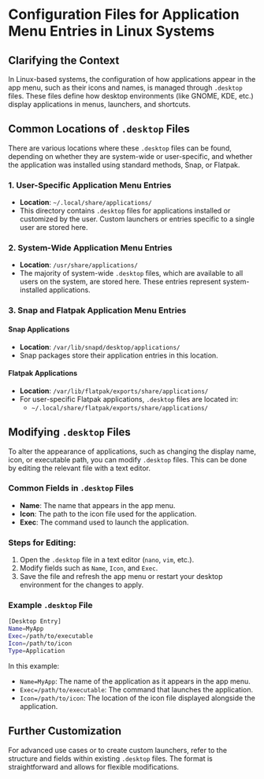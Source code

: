 
# Configuration Files for Application Menu Entries in Linux Systems

## Clarifying the Context
In Linux-based systems, the configuration of how applications appear in the app menu, such as their icons and names, is managed through `.desktop` files. These files define how desktop environments (like GNOME, KDE, etc.) display applications in menus, launchers, and shortcuts.

## Common Locations of `.desktop` Files
There are various locations where these `.desktop` files can be found, depending on whether they are system-wide or user-specific, and whether the application was installed using standard methods, Snap, or Flatpak.

### 1. User-Specific Application Menu Entries
- **Location**: `~/.local/share/applications/`
- This directory contains `.desktop` files for applications installed or customized by the user. Custom launchers or entries specific to a single user are stored here.

### 2. System-Wide Application Menu Entries
- **Location**: `/usr/share/applications/`
- The majority of system-wide `.desktop` files, which are available to all users on the system, are stored here. These entries represent system-installed applications.

### 3. Snap and Flatpak Application Menu Entries
#### Snap Applications
- **Location**: `/var/lib/snapd/desktop/applications/`
- Snap packages store their application entries in this location.

#### Flatpak Applications
- **Location**: `/var/lib/flatpak/exports/share/applications/`
- For user-specific Flatpak applications, `.desktop` files are located in:
  - `~/.local/share/flatpak/exports/share/applications/`

## Modifying `.desktop` Files

To alter the appearance of applications, such as changing the display name, icon, or executable path, you can modify `.desktop` files. This can be done by editing the relevant file with a text editor.

### Common Fields in `.desktop` Files
- **Name**: The name that appears in the app menu.
- **Icon**: The path to the icon file used for the application.
- **Exec**: The command used to launch the application.

### Steps for Editing:
1. Open the `.desktop` file in a text editor (`nano`, `vim`, etc.).
2. Modify fields such as `Name`, `Icon`, and `Exec`.
3. Save the file and refresh the app menu or restart your desktop environment for the changes to apply.

### Example `.desktop` File
```bash
[Desktop Entry]
Name=MyApp
Exec=/path/to/executable
Icon=/path/to/icon
Type=Application
```

In this example:
- `Name=MyApp`: The name of the application as it appears in the app menu.
- `Exec=/path/to/executable`: The command that launches the application.
- `Icon=/path/to/icon`: The location of the icon file displayed alongside the application.

## Further Customization
For advanced use cases or to create custom launchers, refer to the structure and fields within existing `.desktop` files. The format is straightforward and allows for flexible modifications.
